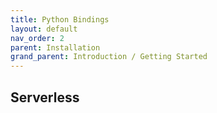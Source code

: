 ```yaml
---
title: Python Bindings
layout: default
nav_order: 2
parent: Installation
grand_parent: Introduction / Getting Started
---
```


## Serverless
